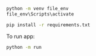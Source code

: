 ```bash
python -m venv file_env
file_env\Scripts\activate
```

```bash
pip install -r requirements.txt
```

To run app:

```bash
python -m run
```
